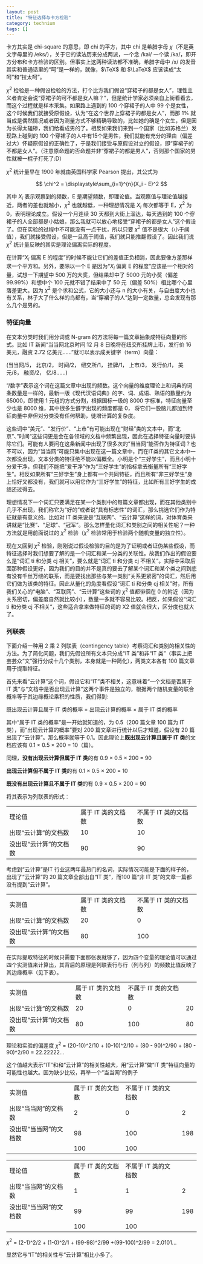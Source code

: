 ```yaml
---
layout: post
title: "特征选择与卡方检验"
category: technium
tags: []
---
```



卡方其实是 chi-square 的意思，即 chi 的平方，其中 chi 是希腊字母 $\chi$（不是英文字母里的 /eks/），关于它的读法历来分成两派，一个念 /kai/ 一个读 /ka/，即开方分布和卡方检验的区别。但事实上这两种读法都不准确，希腊字母中 /x/ 的发音其实和普通话里的“呵”是一样的，就像，$\TeX$ 和 $\LaTeX$ 应该读成“太呵”和“拉太呵”。


$\chi^2$ 检验是一种假设检验的方法，打个比方我们假设“穿裙子的都是女人”，理性主义者肯定会说“穿裙子的可不都是女人嘛？”，但是统计学家必须亲自上街看看去，而这个过程就是样本采集。如果路上遇到的 100 个穿裙子的人中 99 个是女性，这个时候我们就接受原假设，认为“在这个世界上穿裙子的都是女人”，而那 1% 就当成是偶然情况或者因为测量方式不够精确导致的，比如她的确是个女生，但是因为长得太磕碜，我们给看成男的了。相反如果我们来到一个国家（比如苏格兰）发现路上碰到的 100 个穿裙子的人中有15个是男性，我们就能有充分的理由（偏差过大）怀疑原假设的正确性了，于是我们接受与原假设对立的假设，即“穿裙子的不都是女人”。（注意原命题的否命题并非“穿裙子的都是男人”，否则那个国家的男性就被一棍子打死了:D）


$\chi^2$ 统计量早在 1900 年就由英国科学家 Pearson 提出，其公式为

$$
\chi^2 = \displaystyle\sum_{i=1}^{n}(X_i - E)^2
$$

其中 $X_i$ 表示观察到的频数，E 是期望频数，即理论值。当观察值与理论值越接近，两者的差也就越小，$\chi^2$ 也就越低，一种理想情况是 $X_i$ 每次都等于 E，$\chi^2$ 为 0，表明理论成立。假设一个月连续 30 天都到大街上溜达，每天遇到的 100 个穿裙子的人全部都是小姑娘，那么我就可以放心地接受“穿裙子的都是女人”这个假设了。但在实验的过程中不可能没有一点干扰，所以只要 $\chi^2$ 值不是很大（小于阈值），我们就接受假设，但是一旦高于阈值，我们就只能推翻假设了。因此我们说 $\chi^2$ 统计量反映的其实是理论偏离实际的程度。


在计算“$X_i$ 偏离 E 的程度”的时候不能让它们的差值正负相消，因此要像方差那样求一个平方和。另外，要除以一个 E 是因为“$X_i$ 偏离 E 的程度”应该是一个相对的量，试想一下期望中 500 万的大奖，但结果却中了 5000 元的小奖（偏差 99.99%）和想中个 100 元就不错了结果中了 50 元（偏差 50%）相比哪个心里落差更大。因为 $\chi^2$ 是个求和公式，它的大小还与 n 的大小有关，与自由度大小也有关系，林子大了什么样的鸟都有，当“穿裙子的人”达到一定数量，总会发现有那么几个是男的。


### 特征向量


在文本分类时我们用分词或 N-gram 的方法将每一篇文章抽象成特征向量的形式。比如 IT 新闻“当当网北京时间 12 月 8 日晚将在纽交所挂牌上市，发行价 16 美元，融资 2.72 亿美元……”就可以表示成关键字（term）向量：


(当当网/5， 北京/2， 时间/2， 纽交所/1， 挂牌/1， 上市/3， 发行价/1， 美元/8， 融资/2， 亿/8……)


“/数字”表示这个词在这篇文章中出现的频数。这个向量的维度理论上和词典的词条数量是一样的，最新一版《现代汉语词典》的字、词、成语、熟语的数量约为 65000，即使用 1 元组的方式分割，根据国标一级的 8000 字标准，特征向量至少也是 8000 维，其中很多生僻字出现的频度都是 0， 将它们一股脑儿都加到特征向量中非但对分类没有任何帮助，徒增计算的复杂度。


这些词中“美元”、“发行价”、“上市”有可能出现在“财经”类的文本中，而“北京”、”时间“这些词更是会在各领域的文档中频繁出现，因此在选择特征向量时要排除它们。可能有人要问在这条新闻中出现了很多次的”当当网“能否作为特征词？也不可以，因为”当当网“可能只集中出现在这一篇文章中，而在IT类的其它文本中一次都没出现，文本分类的特征绝不能以偏概全。小明是个“三好学生”，而且小明十分爱干净，但我们不能把“爱干净”作为“三好学生”的指标拿去衡量所有“三好学生”。相反如果所有“三好学生”身上都有一个共同特征，而且所有“非三好学生”身上恰好又都没有，我们就可以用它作为“三好学生”的特征，比如所有三好学生的成绩还过得去。

理想情况下一个词汇只要满足在某一个类别中的每篇文章都出现，而在其他类别中几乎不出现，我们称它为“好的”或者说“具有标志性"的词汇，那么挑选它们作为特征就是有意义的。比如对 IT 类来说是“互联网”、“云计算”这样的词，对体育类来讲就是“比赛”、“足球”、“冠军”。那么怎样量化词汇和类别之间的相关性呢？一种方法就是用前面说过的 $\chi^2$ 检验（$\chi^2$ 检验常用于检验两个随机变量的独立性）。


现在又回到 $\chi^2$ 检验，刚刚说过假设检验的目的是为了证明或者证伪某些假设，而特征选择时我们想要了解的是一个词汇和某一分类的关联性。故我们作出的假设要么是“词汇 ti 和分类 cj 相关”，要么就是“词汇 ti 和分类 cj 不相关”。实际中采取后面那种假设更好，因为我们的目的并不是真的要去了解某个词汇和某个类之间到底有没有千丝万缕的联系，而是要找出那些与某一类别“关系更紧密”的词汇，然后用它们做为该类的特征。因此从量化的角度看假设“词汇 ti 和分类 cj 相关”时，所有我们关心的“电脑”、“互联网”、“云计算”这些词的 $\chi^2$ 值都徘徊在 0 的附近（因为关系密切，偏差度自然就比较小），数量一多就不容易比较。相反，如果假设“词汇 ti 和分类 cj 不相关“，这些适合拿来做特征的词的 Х2 值就会很大，区分度也就大了。

### 列联表

下面介绍一种用 2 乘 2 列联表（contingency table）考察词汇和类别的相关性的方法。为了简化问题，我们先假设所有文本只分成“IT 类”和非“IT 类”（事实上把芸芸众“文”强行分成十几个类别，本身就是一种简化），两类文本各有 100 篇文章用于提取特征。


首先来看“云计算”这个词，假设它和“IT”类不相关，这意味着“一个文档是否属于IT 类”与“文档中是否出现云计算”这两个事件是独立的，根据两个随机变量的联合概率等于其边缘概论乘积的性质，我们得到:


既出现云计算且属于 IT 类的概率 = 出现云计算的概率 × 属于 IT 类的概率


其中“属于 IT 类的概率”是一开始就知道的，为 0.5（200 篇文章 100 篇为 IT 类），而“出现云计算的概率”要对 200 篇文章进行统计以后才知道，假设有 20 篇出现了“云计算”。那么概率就等于 0.1。因此理论上<strong>既出现云计算且属于 IT 类</strong>的文档应该有 0.1 × 0.5 × 200 = 10（篇）。

同理，<strong>没有出现云计算但属于 IT 类</strong>的有 0.9 × 0.5 × 200 = 90

<strong>出现云计算但不属于 IT 类</strong>的有 0.1 × 0.5 × 200 = 10

<strong>既没有出现云计算且不属于 IT 类</strong>的有 0.9 × 0.5 × 200 = 90

将其表示为列联表的形式：


<table class="table">
<tbody>
<tr>
<td class="td1">理论值</td>
<td class="td1">属于 IT 类的文档数</td>
<td class="td1">不属于 IT 类的文档数</td>
</tr>
<tr>
<td class="td1">出现“云计算”的文档数</td>
<td class="td1">10</td>
<td class="td1">10</td>
</tr>
<tr>
<td class="td1">没出现“云计算”的文档数</td>
<td class="td1">90</td>
<td class="td1">90</td>
</tr>
</tbody>
</table>


考虑到“云计算”是IT 行业这两年最热门的名词，实际情况可能是下面的样子的，出现了“云计算”的 20 篇文章全部出自“IT 类”，而100 篇“非 IT 类”的文章一篇都没有提到“云计算”。


<table class="table">
<tbody>
<tr>
<td>实测值</td>
<td>属于 IT 类的文档数</td>
<td>不属于 IT 类的文档数</td>
</tr>
<tr>
<td>出现“云计算”的文档数</td>
<td>20</td>
<td>0</td>
</tr>
<tr>
<td>没出现“云计算”的文档数</td>
<td>80</td>
<td>100</td>
</tr>
</tbody>
</table>


在实际提取特征的时候只需要下面那张表就够了，因为四个变量的理论值可以通过四个实测值来计算出，其背后的原理是列联表行与行（列与列）的频数比值反映了其边缘概率（见下表）。


<table class="table">
<tbody>
<tr>
<td>实测值</td>
<td>属于 IT 类的文档数</td>
<td>不属于 IT 类的文档数</td>
<td></td>
</tr>
<tr>
<td>出现“云计算”的文档数</td>
<td>20</td>
<td>0</td>
<td>20</td>
</tr>
<tr>
<td>没出现“云计算”的文档数</td>
<td>80</td>
<td>100</td>
<td>80</td>
</tr>
</tbody>
</table>


理论和实验的偏差度 $\chi^2$ = (20-10)^2/10 + (0-10)^2/10 + (80 - 90)^2/90 + (80 - 90)^2/90 = 22.22222...

这个值越大表示“IT”和和“云计算”的相关性越大，用“云计算”做“IT 类”特征向量的可能性也越大。因为缺少比较，再举一个“当当网”的例子


<table class="table">
<tbody>
<tr>
<td>实测值</td>
<td>属于 IT 类的文档数</td>
<td>不属于 IT 类的文档数</td>
<td></td>
</tr>
<tr>
<td>出现“当当网”的文档数</td>
<td>2</td>
<td>0</td>
<td>2</td>
</tr>
<tr>
<td>没出现“当当网”的文档数</td>
<td>98</td>
<td>100</td>
<td>198</td>
</tr>
<tr>
<td></td>
<td>100</td>
<td>100</td>
<td></td>
</tr>
</tbody>
</table>


<table class="table">
<tbody>
<tr>
<td>理论值</td>
<td>属于 IT 类的文档数</td>
<td>不属于 IT 类的文档数</td>
<td></td>
</tr>
<tr>
<td>出现“当当网”的文档数</td>
<td>1</td>
<td>1</td>
<td>2</td>
</tr>
<tr>
<td>没出现“当当网”的文档数</td>
<td>99</td>
<td>99</td>
<td>198</td>
</tr>
<tr>
<td></td>
<td>100</td>
<td>100</td>
<td></td>
</tr>
</tbody>
</table>


$\chi^2$ = (2-1)^2/2 + (1-0)^2/1 + (99-98)^2/99 +(99-100)^2/99 = 2.0101...


显然它与“IT”的相关性与“云计算”相比小多了。
